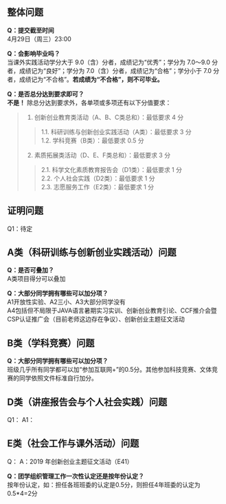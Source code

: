 ## 整体问题
**Q：提交截至时间**  
4月29日（周三）23:00 

**Q：会影响毕业吗？**  
当课外实践活动学分大于 9.0（含）分者，成绩记为“优秀”；学分为 7.0～9.0 分者，成绩记为“良好”；学分为 7.0（含）分者，成绩记为“合格”；学分小于 7.0 分者，成绩记为“不合格”。**若成绩为“不合格”，则不可毕业。**

**Q：是否总分达到要求即可？**  
**不是！** 除总分达到要求外，各单项或多项还有以下分值要求：  
>1. 创新创业教育类活动（A、B、C类总和）：最低要求 4 分  
>>1.1. 科研训练与创新创业实践活动（A类）：最低要求 3 分  
>>1.2. 学科竞赛（B类）：最低要求 0.5 分  
>2. 素质拓展类活动（D、E、F类总和）：最低要求 3 分  
>>2.1. 科学文化素质教育报告会（D1类）：最低要求 1 分  
>>2.2. 个人社会实践（D2类）：最低要求 1 分  
>>2.3. 志愿服务工作（E2类）：最低要求 1 分  


## 证明问题
Q1：待定 


## A类（科研训练与创新创业实践活动）问题
**Q：是否可叠加？**  
A类项目得分可以叠加 

**Q：大部分同学拥有哪些可以加分项？**  
A1开放性实验、A2三小、A3大部分同学没有  
A4包括但不局限于JAVA语言暑期实习实训、创新创业教育引论、CCF推介会暨CSP认证推广会（目前老师这边存在争议）、创新创业主题征文活动 


## B类（学科竞赛）问题
**Q：大部分同学拥有哪些可以加分项？**  
班级几乎所有同学都可以加“参加互联网+”的0.5分。其他参加科技竞赛、文体竞赛的同学依照文件标准自行加分。 


## D类（讲座报告会与个人社会实践）问题
Q1： 
A1： 


## E类（社会工作与课外活动）问题
Q： 
A：2019 年创新创业主题征文活动（E41） 

**Q：团学组织管理工作一次性认定还是按年份认定？**  
按年份认定，如：担任各班班委的认定是0.5分，则担任4年班委的认定为0.5*4=2分 
